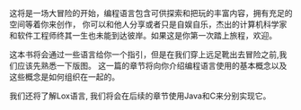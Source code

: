 这将是一场大冒险的开始，编程语言包含可供探索和把玩的丰富内容，拥有充足的空间等着你来创作，
你可以和他人分享或者只是自娱自乐，杰出的计算机科学家和软件工程师终其一生也未能到达彼岸。如果这是你第一次踏上旅程，欢迎。

这本书将会通过一些语言给你一个指引，但是在我们穿上远足靴出去冒险之前,我们应该先熟悉一下版图。
这一篇的章节将向你介绍编程语言使用的基本概念以及这些概念是如何组织在一起的。

我们还将了解Lox语言, 我们将会在后续的章节使用Java和C来分别实现它。

